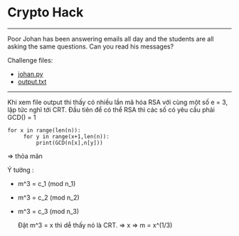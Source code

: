 # Crypto Hack

---

Poor Johan has been answering emails all day and the students are all asking the same questions. Can you read his messages?

Challenge files:
  - [johan.py](https://cryptohack.org/static/challenges/johan_335f59b72545e3e27e60453719d50288.py)
  - [output.txt](https://cryptohack.org/static/challenges/output_0ef6d6343784e59e2f44f61d2d29896f.txt)
    
---

Khi xem file output thi thấy có nhiều lần mã hóa RSA với cùng một số e = 3, lập tức nghĩ tới CRT. Đầu tiên để có thể RSA thì các số có yêu cầu phải GCD() = 1

    for x in range(len(n)):
         for y in range(x+1,len(n)):
             print(GCD(n[x],n[y]))
=> thỏa mãn

Ý tưởng :
+ m^3 = c_1 (mod n_1)
+ m^3 = c_2 (mod n_2)
+ m^3 = c_3 (mod n_3)

  Đặt m^3 = x thì dễ thấy nó là CRT. => x => m = x^(1/3)

  
